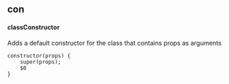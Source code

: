 ## con
#### classConstructor
Adds a default constructor for the class that contains props as arguments
```
constructor(props) {
	super(props);
	$0
}

```